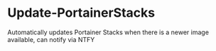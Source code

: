 # Update-PortainerStacks
Automatically updates Portainer Stacks when there is a newer image available, can notify via NTFY
